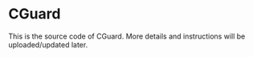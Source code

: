 # CGuard
This is the source code of CGuard. More details and instructions will be uploaded/updated later.
